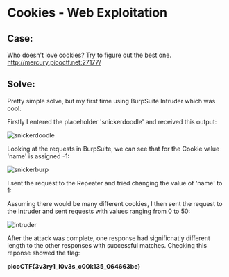 # Cookies - Web Exploitation

## Case: 

Who doesn't love cookies? Try to figure out the best one. http://mercury.picoctf.net:27177/

## Solve:

Pretty simple solve, but my first time using BurpSuite Intruder which was cool.

Firstly I entered the placeholder 'snickerdoodle' and received this output:

![snickerdoodle](https://github.com/user-attachments/assets/1070b922-f9d0-4395-9299-3c96dd28cb3a)

Looking at the requests in BurpSuite, we can see that for the Cookie value 'name' is assigned -1:

![snickerburp](https://github.com/user-attachments/assets/6f43582e-779b-4742-9a3f-67d9695eff81)

I sent the request to the Repeater and tried changing the value of 'name' to 1:

Assuming there would be many different cookies, I then sent the request to the Intruder and sent requests with values ranging from 0 to 50:

![intruder](https://github.com/user-attachments/assets/8af634c2-d6f1-4213-91f8-674c1f040f08)

After the attack was complete, one response had significnatly different length to the other responses with successful matches. Checking this reponse showed the flag:

**picoCTF{3v3ry1_l0v3s_c00k135_064663be}**
